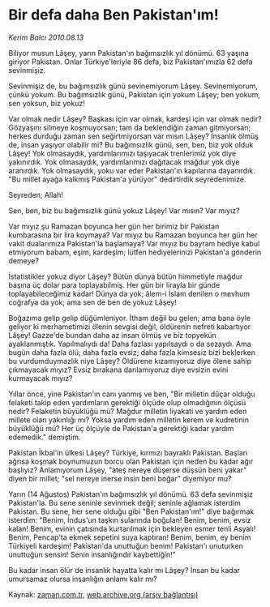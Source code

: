 # Bir defa daha Ben Pakistan'ım!

*Kerim Balcı 2010.08.13*

<td class="columnist-detail">
<p>Biliyor musun Lâşey, yarın Pakistan'ın bağımsızlık yıl dönümü. 63 yaşına giriyor Pakistan. Onlar Türkiye'leriyle 86 defa, biz Pakistan'ımızla 62 defa sevinmişiz.</p>
<p>
<div id="haberMetinDiv">
<p>Sevinmişiz de, bu bağımsızlık günü sevinemiyorum Lâşey. Sevinemiyorum, çünkü yokum. Bu bağımsızlık günü, Pakistan için yokum Lâşey; ben yokum, sen yoksun, biz yokuz!
<p>Var olmak nedir Lâşey? Başkası için var olmak, kardeşi için var olmak nedir? Gözyaşını silmeye koşmuyorsan; tam da beklendiğin zaman gitmiyorsan; herkes durduğu zaman sen seğirtmiyorsan var mısın Lâşey? İnsanlık ölmüş de, insan yaşıyor olabilir mi? Bu bağımsızlık günü, sen, ben, biz yok olduk Lâşey! Yok olmasaydık, yardımlarımızı taşıyacak trenlerimiz yok diye yakınırdık. Yok olmasaydık, yardımlarımızı dağıtacak mağdur yok diye aranırdık. Yok olmasaydık, yoku var eder Pakistan'ın kapılarına dayanırdık. "Bu millet ayağa kalkmış Pakistan'a yürüyor" dedirtirdik seyredenimize.
<p>Seyreden; Allah!
<p>Sen, ben, biz bu bağımsızlık günü yokuz Lâşey! Var mısın? Var mıyız?
<p>Var mıyız şu Ramazan boyunca her gün her birimiz bir Pakistan kumbarasına bir lira koymaya? Var mıyız bu Ramazan boyunca her gün her vakit dualarımıza Pakistan'la başlamaya? Var mıyız bu bayram hediye kabul etmiyorum babam, eşim, kardeşim; lütfen hediyelerinizi Pakistan'a gönderin demeye?
<p>İstatistikler yokuz diyor Lâşey? Bütün dünya bütün himmetiyle mağdur başına üç dolar para toplayabilmiş. Her gün bir lirayla bir günde toplayabileceğimiz kadar! Dünya da yok; âlem-i İslam denilen o mevhum coğrafya da yok; ama sen de ben de yokuz Lâşey!
<p>Boğazıma gelip gelip düğümleniyor. İtham değil bu gelen; ama bana öyle geliyor ki merhametimizi ölenin sevgisi değil, öldürenin nefreti kabartıyor Lâşey! Gazze'de bundan daha az insan ölmüş ve biz topyekün ayaklanmıştık. Yapılmalıydı da! Daha fazlası yapılsaydı o da sezaydı. Ama bugün daha fazla ölü; daha fazla evsiz; daha fazla kimsesiz bizi beklerken bu vurdumduymazlık niye Lâşey? Öldürene kızamıyoruz diye ölene sahip çıkmayacak mıyız? Evsiz bırakana darılamıyoruz diye evsizin evini kurmayacak mıyız?
<p>Yıllar önce, yine Pakistan'ın canı yanmış ve ben, "Bir milletin dûçar olduğu felaketi takip eden yardımların gerektiği ölçüde olup olmadığının ölçüsü nedir? Felaketin büyüklüğü mü? Mağdur milletin liyakati ve yardım eden millete olan yakınlığı mı? Yoksa yardım eden milletin kerem ve kudretinin büyüklüğü mü? Her üç ölçüyle de Pakistan'a gerektiği kadar yardım edemedik." demiştim.
<p>Pakistan İkbal'in ülkesi Lâşey? Türkiye, kırmızı bayraklı Pakistan. Başları ağrısa koşmak boynumuzun borcu olan Pakistan için neden bu kadar ağır başlıyız? Anlamıyorum Lâşey, "ateş nereye düşerse düşsün beni yakar" diyen bir millet; "sel nereye inerse insin beni boğar" diyemiyor mu?
<p> Yarın (14 Ağustos) Pakistan'ın bağımsızlık yıl dönümü. 63 defa sevinmişiz Pakistan'la. Bu sene seninle sevinmek değil; seninle ağlamak isterdim Pakistan. Bu sene, her sene olduğu gibi "Ben Pakistan'ım!" diye bağırmak isterdim: "Benim, İndus'un taşkın sularında boğulan! Benim, benim, evsiz kalan! Benim, evinin çatısında kurtarılmak için bekleyen esmer tenli Asyalı! Benim, Pencap'ta ekmek sepetini suya kaptıran! Benim, benim, ey benim Türkiyeli kardeşim! Pakistan'da unuttuğun benim! Pakistan'ı unuturken unuttuğun sensin! Senin insanlığındır kaybettiğin!"
<p>Bu kadar insan ölür de insanlık hayatta kalır mı Lâşey? İnsan bu kadar umursamaz olursa insanlığın anlamı kalır mı?</p></p></p></p></p></p></p></p></p></p></p></div>
</p>
<a href="http://web.archive.org/web/20110104222133/mailto:k.balci@zaman.com.tr">
</a></td>

Kaynak: [zaman.com.tr](http://zaman.com.tr/yazar.do?yazino=1015355), [web.archive.org (arşiv bağlantısı)](http://web.archive.org/web/20110104222133/http://www.zaman.com.tr/yazar.do?yazino=1015355)

